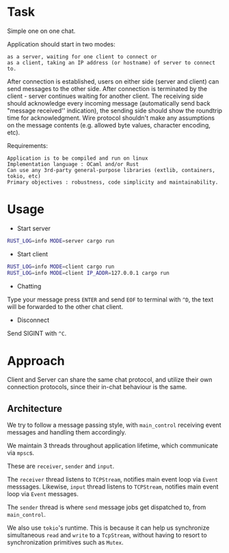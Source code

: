 # Task

Simple one on one chat.

Application should start in two modes:

    as a server, waiting for one client to connect or
    as a client, taking an IP address (or hostname) of server to connect to.

After connection is established, users on either side (server and client) can send messages to the other side. After connection is terminated by the client - server continues waiting for another client. The receiving side should acknowledge every incoming message (automatically send back "message received'' indication), the sending side should show the roundtrip time for acknowledgment. Wire protocol shouldn't make any assumptions on the message contents (e.g. allowed byte values, character encoding, etc).

Requirements:

    Application is to be compiled and run on linux
    Implementation language : OCaml and/or Rust
    Can use any 3rd-party general-purpose libraries (extlib, containers, tokio, etc)
    Primary objectives : robustness, code simplicity and maintainability.

# Usage

- Start server
``` sh
RUST_LOG=info MODE=server cargo run
```

- Start client
``` sh
RUST_LOG=info MODE=client cargo run
RUST_LOG=info MODE=client IP_ADDR=127.0.0.1 cargo run
```

- Chatting

Type your message press `ENTER` and send `EOF` to terminal with `^D`, the text will be forwarded to the other chat client.

- Disconnect

Send SIGINT with `^C`.

# Approach

Client and Server can share the same chat protocol, and utilize their own connection protocols, since their in-chat behaviour is the same.

## Architecture

We try to follow a message passing style, with `main_control` receiving event messages and handling them accordingly.

We maintain 3 threads throughout application lifetime, which communicate via `mpsc`s.

These are `receiver`, `sender` and `input`. 

The `receiver` thread listens to `TCPStream`, notifies main event loop via `Event` messsages.
Likewise, `input` thread listens to `TCPStream`, notifies main event loop via `Event` messages.

The `sender` thread is where `send` message jobs get dispatched to, from `main_control`.

We also use `tokio`'s runtime. This is because it can help us synchronize simultaneous `read` and `write` to a `TcpStream`, without having to resort to synchronization primitives such as `Mutex`.
